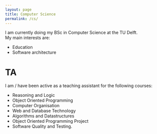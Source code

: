 ```yaml
---
layout: page
title: Computer Science
permalink: /cs/
---
```


I am currently doing my BSc in Computer Science at the TU Delft.   
My main interests are:

- Education
- Software architecture

# TA

I am / have been active as a teaching assistant for the following courses:

- Reasoning and Logic
- Object Oriented Programming
- Computer Organisation
- Web and Database Technology
- Algorithms and Datastructures
- Object Oriented Programming Project
- Software Quality and Testing.



